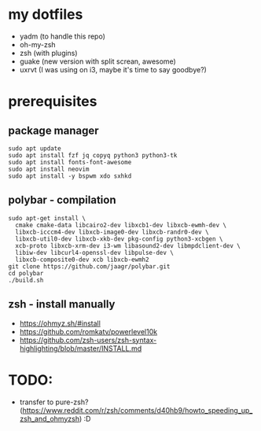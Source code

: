 # my dotfiles

* yadm (to handle this repo)
* oh-my-zsh
* zsh (with plugins)
* guake (new version with split screan, awesome)
* uxrvt (I was using on i3, maybe it's time to say goodbye?)

# prerequisites
## package manager
```
sudo apt update
sudo apt install fzf jq copyq python3 python3-tk
sudo apt install fonts-font-awesome
sudo apt install neovim
sudo apt install -y bspwm xdo sxhkd
```

## polybar - compilation
```
sudo apt-get install \
  cmake cmake-data libcairo2-dev libxcb1-dev libxcb-ewmh-dev \
  libxcb-icccm4-dev libxcb-image0-dev libxcb-randr0-dev \
  libxcb-util0-dev libxcb-xkb-dev pkg-config python3-xcbgen \
  xcb-proto libxcb-xrm-dev i3-wm libasound2-dev libmpdclient-dev \
  libiw-dev libcurl4-openssl-dev libpulse-dev \
  libxcb-composite0-dev xcb libxcb-ewmh2
git clone https://github.com/jaagr/polybar.git
cd polybar
./build.sh
```

## zsh - install manually
* https://ohmyz.sh/#install
* https://github.com/romkatv/powerlevel10k
* https://github.com/zsh-users/zsh-syntax-highlighting/blob/master/INSTALL.md

# TODO:
* transfer to pure-zsh? (https://www.reddit.com/r/zsh/comments/d40hb9/howto_speeding_up_zsh_and_ohmyzsh) :D

